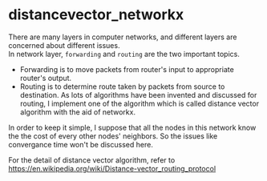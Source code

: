 # distancevector_networkx

There are many layers in computer networks, and different layers are concerned about different issues.  
In network layer, ```forwarding``` and ```routing``` are the two important topics. 
* Forwarding is to move packets from router's input to appropriate router's output. 
* Routing is to determine route taken by packets from source to destination. 
As lots of algorithms have been invented and discussed for routing, I implement one of the algorithm which is called distance vector algorithm with the aid of networkx.

In order to keep it simple, I suppose that all the nodes in this network know the the cost of every other nodes' neighbors. So the issues like convergance time won't be discussed here. 

For the detail of distance vector algorithm, refer to https://en.wikipedia.org/wiki/Distance-vector_routing_protocol

